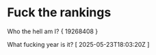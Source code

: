 # Fuck the rankings

Who the hell am I?
{ 19268408 }

What fucking year is it?
[ 2025-05-23T18:03:20Z ]
